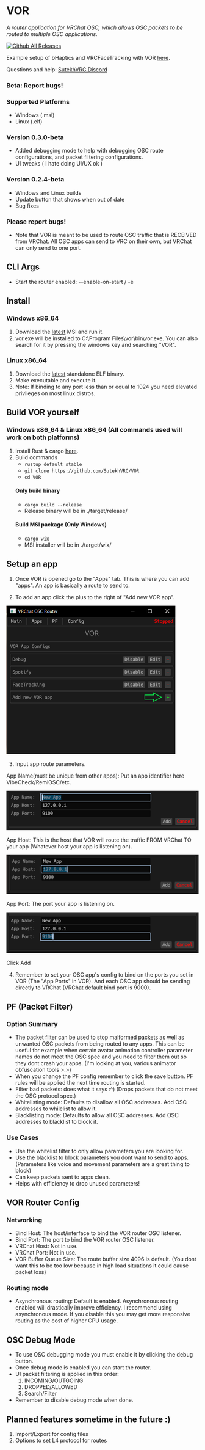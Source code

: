 # VOR

*A router application for VRChat OSC, which allows OSC packets to be routed to multiple OSC applications.*

[![Github All Releases](https://img.shields.io/github/downloads/SutekhVRC/VOR/total.svg)]()

Example setup of bHaptics and VRCFaceTracking with VOR [here](https://github.com/SutekhVRC/VOR/blob/main/docs/example.md).

Questions and help: [SutekhVRC Discord](https://discord.gg/g6kUFtMtpw)

### Beta: Report bugs!

### Supported Platforms
- Windows (.msi)
- Linux (.elf)

### Version 0.3.0-beta
- Added debugging mode to help with debugging OSC route configurations, and packet filtering configurations.
- UI tweaks ( I hate doing UI/UX ok )

### Version 0.2.4-beta
- Windows and Linux builds
- Update button that shows when out of date
- Bug fixes


### Please report bugs!
- Note that VOR is meant to be used to route OSC traffic that is RECEIVED from VRChat. All OSC apps can send to VRC on their own, but VRChat can only send to one port.

## CLI Args

- Start the router enabled: --enable-on-start / -e

## Install

### Windows x86_64
1. Download the [latest](https://github.com/SutekhVRC/VOR/releases/latest) MSI and run it.
2. vor.exe will be installed to C:\Program Files\vor\bin\vor.exe. You can also search for it by pressing the windows key and searching "VOR".

### Linux x86_64
1. Download the [latest](https://github.com/SutekhVRC/VOR/releases/latest) standalone ELF binary.
2. Make executable and execute it.
3. Note: If binding to any port less than or equal to 1024 you need elevated privileges on most linux distros.

## Build VOR yourself

### Windows x86_64 & Linux x86_64 (All commands used will work on both platforms)
1. Install Rust & cargo [here](https://www.rust-lang.org/tools/install).
2. Build commands
    - `rustup default stable`
    - `git clone https://github.com/SutekhVRC/VOR`
    - `cd VOR`
    #### Only build binary
    - `cargo build --release`
    - Release binary will be in ./target/release/
    #### Build MSI package (Only Windows)
    - `cargo wix`
    - MSI installer will be in ./target/wix/

## Setup an app

1. Once VOR is opened go to the "Apps" tab. This is where you can add "apps". An app is basically a route to send to.

2. To add an app click the plus to the right of "Add new VOR app".

![Add App](./images/add_app1.png)

3. Input app route parameters.

App Name(must be unique from other apps): Put an app identifier here VibeCheck/RemiOSC/etc.

![App Name](./images/add_app_name.png)
    
App Host: This is the host that VOR will route the traffic FROM VRChat TO your app (Whatever host your app is listening on).
    
![App Host](./images/add_app_host.png)
    
App Port: The port your app is listening on.
    
![App Port](./images/add_app_port.png)
    
Click Add

4. Remember to set your OSC app's config to bind on the ports you set in VOR (The "App Ports" in VOR). And each OSC app should be sending directly to VRChat (VRChat default bind port is 9000).

## PF (Packet Filter)

### Option Summary
- The packet filter can be used to stop malformed packets as well as unwanted OSC packets from being routed to any apps. This can be useful for example when certain avatar animation controller parameter names do not meet the OSC spec and you need to filter them out so they dont crash your apps. (I'm looking at you, various animator obfuscation tools >.>)
- When you change the PF config remember to click the save button. PF rules will be applied the next time routing is started.
- Filter bad packets: does what it says :^) (Drops packets that do not meet the OSC protocol spec.)
- Whitelisting mode: Defaults to disallow all OSC addresses. Add OSC addresses to whilelist to allow it.
- Blacklisting mode: Defaults to allow all OSC addresses. Add OSC addresses to blacklist to block it.

### Use Cases
- Use the whitelist filter to only allow parameters you are looking for.
- Use the blacklist to block parameters you dont want to send to apps. (Parameters like voice and movement parameters are a great thing to block)
- Can keep packets sent to apps clean.
- Helps with efficiency to drop unused parameters!

## VOR Router Config

### Networking
- Bind Host: The host/interface to bind the VOR router OSC listener.
- Bind Port: The port to bind the VOR router OSC listener.
- VRChat Host: Not in use.
- VRChat Port: Not in use.
- VOR Buffer Queue Size: The route buffer size 4096 is default. (You dont want this to be too low because in high load situations it could cause packet loss)

### Routing mode
- Asynchronous routing: Default is enabled. Asynchronous routing enabled will drastically improve efficiency. I recommend using asynchronous mode. If you disable this you may get more responsive routing as the cost of higher CPU usage.

## OSC Debug Mode

- To use OSC debugging mode you must enable it by clicking the debug button.
- Once debug mode is enabled you can start the router.
- UI packet filtering is applied in this order:
    1. INCOMING/OUTGOING
    2. DROPPED/ALLOWED
    3. Search/Filter
- Remember to disable debug mode when done.

## Planned features sometime in the future :)

1. Import/Export for config files
2. Options to set L4 protocol for routes
